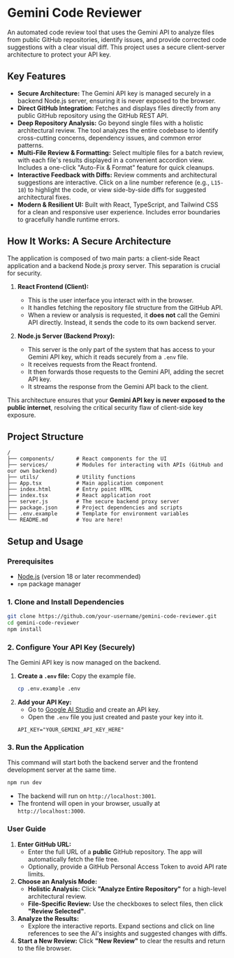 # Gemini Code Reviewer

An automated code review tool that uses the Gemini API to analyze files from public GitHub repositories, identify issues, and provide corrected code suggestions with a clear visual diff. This project uses a secure client-server architecture to protect your API key.

## Key Features

- **Secure Architecture:** The Gemini API key is managed securely in a backend Node.js server, ensuring it is never exposed to the browser.
- **Direct GitHub Integration:** Fetches and displays files directly from any public GitHub repository using the GitHub REST API.
- **Deep Repository Analysis:** Go beyond single files with a holistic architectural review. The tool analyzes the entire codebase to identify cross-cutting concerns, dependency issues, and common error patterns.
- **Multi-File Review & Formatting:** Select multiple files for a batch review, with each file's results displayed in a convenient accordion view. Includes a one-click "Auto-Fix & Format" feature for quick cleanups.
- **Interactive Feedback with Diffs:** Review comments and architectural suggestions are interactive. Click on a line number reference (e.g., `L15-18`) to highlight the code, or view side-by-side diffs for suggested architectural fixes.
- **Modern & Resilient UI:** Built with React, TypeScript, and Tailwind CSS for a clean and responsive user experience. Includes error boundaries to gracefully handle runtime errors.

## How It Works: A Secure Architecture

The application is composed of two main parts: a client-side React application and a backend Node.js proxy server. This separation is crucial for security.

1.  **React Frontend (Client):**
    -   This is the user interface you interact with in the browser.
    -   It handles fetching the repository file structure from the GitHub API.
    -   When a review or analysis is requested, it **does not** call the Gemini API directly. Instead, it sends the code to its own backend server.

2.  **Node.js Server (Backend Proxy):**
    -   This server is the only part of the system that has access to your Gemini API key, which it reads securely from a `.env` file.
    -   It receives requests from the React frontend.
    -   It then forwards those requests to the Gemini API, adding the secret API key.
    -   It streams the response from the Gemini API back to the client.

This architecture ensures that your **Gemini API key is never exposed to the public internet**, resolving the critical security flaw of client-side key exposure.

## Project Structure

```
/
├── components/       # React components for the UI
├── services/         # Modules for interacting with APIs (GitHub and our own backend)
├── utils/            # Utility functions
├── App.tsx           # Main application component
├── index.html        # Entry point HTML
├── index.tsx         # React application root
├── server.js         # The secure backend proxy server
├── package.json      # Project dependencies and scripts
├── .env.example      # Template for environment variables
└── README.md         # You are here!
```

## Setup and Usage

### Prerequisites

- [Node.js](https://nodejs.org/) (version 18 or later recommended)
- `npm` package manager

### 1. Clone and Install Dependencies

```bash
git clone https://github.com/your-username/gemini-code-reviewer.git
cd gemini-code-reviewer
npm install
```

### 2. Configure Your API Key (Securely)

The Gemini API key is now managed on the backend.

1.  **Create a `.env` file:** Copy the example file.
    ```bash
    cp .env.example .env
    ```
2.  **Add your API Key:**
    -   Go to [Google AI Studio](https://aistudio.google.com/app/apikey) and create an API key.
    -   Open the `.env` file you just created and paste your key into it.
    ```
    API_KEY="YOUR_GEMINI_API_KEY_HERE"
    ```

### 3. Run the Application

This command will start both the backend server and the frontend development server at the same time.

```bash
npm run dev
```

- The backend will run on `http://localhost:3001`.
- The frontend will open in your browser, usually at `http://localhost:3000`.

### User Guide

1.  **Enter GitHub URL:**
    -   Enter the full URL of a **public** GitHub repository. The app will automatically fetch the file tree.
    -   Optionally, provide a GitHub Personal Access Token to avoid API rate limits.
2.  **Choose an Analysis Mode:**
    -   **Holistic Analysis:** Click **"Analyze Entire Repository"** for a high-level architectural review.
    -   **File-Specific Review:** Use the checkboxes to select files, then click **"Review Selected"**.
3.  **Analyze the Results:**
    -   Explore the interactive reports. Expand sections and click on line references to see the AI's insights and suggested changes with diffs.
4.  **Start a New Review:** Click **"New Review"** to clear the results and return to the file browser.
